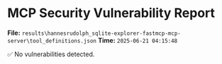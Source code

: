 # MCP Security Vulnerability Report
**File:** `results\hannesrudolph_sqlite-explorer-fastmcp-mcp-server\tool_definitions.json`
**Time:** `2025-06-21 04:15:48`

✅ No vulnerabilities detected.